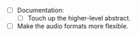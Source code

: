 * [ ] Documentation:
  * [ ] Touch up the higher-level abstract.
* [ ] Make the audio formats more flexible.
